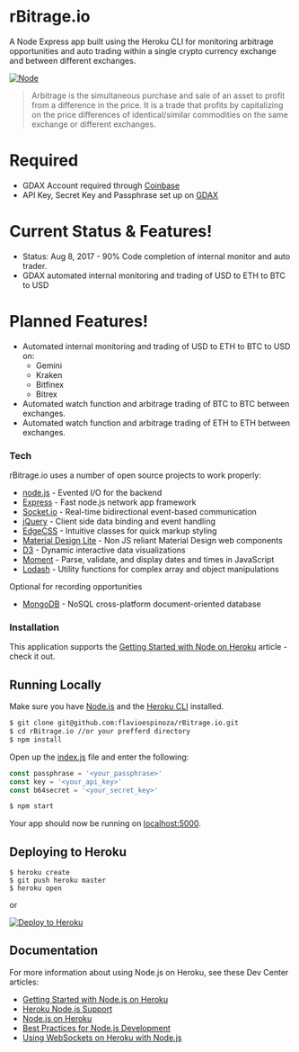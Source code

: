 # rBitrage.io
A Node Express app built using the Heroku CLI for monitoring arbitrage opportunities and auto trading within a single crypto currency exchange and between different exchanges.

[![Node](https://www.shareicon.net/data/128x128/2015/10/06/112725_development_512x512.png)](https://nodejs.org/en/)

> Arbitrage is the simultaneous purchase and sale of an asset to profit from a difference in the price.
> It is a trade that profits by capitalizing on the price differences of identical/similar commodities
> on the same exchange or different exchanges.

# Required
  - GDAX Account required through [Coinbase](https://www.coinbase.com)
  - API Key, Secret Key and Passphrase set up on [GDAX](https://www.gdax.com/settings/api)

# Current Status & Features!
  - Status: Aug 8, 2017 - 90% Code completion of internal monitor and auto trader.
  - GDAX automated internal monitoring and trading of USD to ETH to BTC to USD

# Planned Features!
  - Automated internal monitoring and trading of USD to ETH to BTC to USD on:
      - Gemini
      - Kraken
      - Bitfinex
      - Bitrex
  - Automated watch function and arbitrage trading of BTC to BTC between exchanges.
  - Automated watch function and arbitrage trading of ETH to ETH between exchanges.

### Tech

rBitrage.io uses a number of open source projects to work properly:

* [node.js](https://nodejs.org) - Evented I/O for the backend
* [Express](https://expressjs.com/) - Fast node.js network app framework
* [Socket.io](http://socket.io/) - Real-time bidirectional event-based communication
* [jQuery](https://jquery.com/) - Client side data binding and event handling
* [EdgeCSS](https://github.com/flavioespinoza/edge-css) - Intuitive classes for quick markup styling
* [Material Design Lite](https://getmdl.io/) - Non JS reliant Material Design web components
* [D3](https://d3js.org) - Dynamic interactive data visualizations
* [Moment](https://momentjs.com/) - Parse, validate, and display dates and times in JavaScript
* [Lodash](https://lodash.com/) - Utility functions for complex array and object manipulations

Optional for recording opportunities
* [MongoDB](https://www.mongodb.com/) - NoSQL cross-platform document-oriented database

### Installation

This application supports the [Getting Started with Node on Heroku](https://devcenter.heroku.com/articles/getting-started-with-nodejs) article - check it out.

## Running Locally

Make sure you have [Node.js](http://nodejs.org/) and the [Heroku CLI](https://cli.heroku.com/) installed.

```sh
$ git clone git@github.com:flavioespinoza/rBitrage.io.git
$ cd rBitrage.io //or your prefferd directory
$ npm install
```

Open up the [index.js](https://github.com/flavioespinoza/rBitrage.io/blob/master/index.js) file and enter the following:
```javascript
const passphrase = '<your_passphrase>'
const key = '<your_api_key>'
const b64secret = '<your_secret_key>'
```
```sh
$ npm start
```

Your app should now be running on [localhost:5000](http://localhost:5000/).

## Deploying to Heroku

```
$ heroku create
$ git push heroku master
$ heroku open
```
or

[![Deploy to Heroku](https://www.herokucdn.com/deploy/button.png)](https://heroku.com/deploy)

## Documentation

For more information about using Node.js on Heroku, see these Dev Center articles:

- [Getting Started with Node.js on Heroku](https://devcenter.heroku.com/articles/getting-started-with-nodejs)
- [Heroku Node.js Support](https://devcenter.heroku.com/articles/nodejs-support)
- [Node.js on Heroku](https://devcenter.heroku.com/categories/nodejs)
- [Best Practices for Node.js Development](https://devcenter.heroku.com/articles/node-best-practices)
- [Using WebSockets on Heroku with Node.js](https://devcenter.heroku.com/articles/node-websockets)


